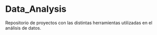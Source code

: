 # Data_Analysis
Repositorio de proyectos con las distintas herramientas utilizadas en el análisis de datos.

